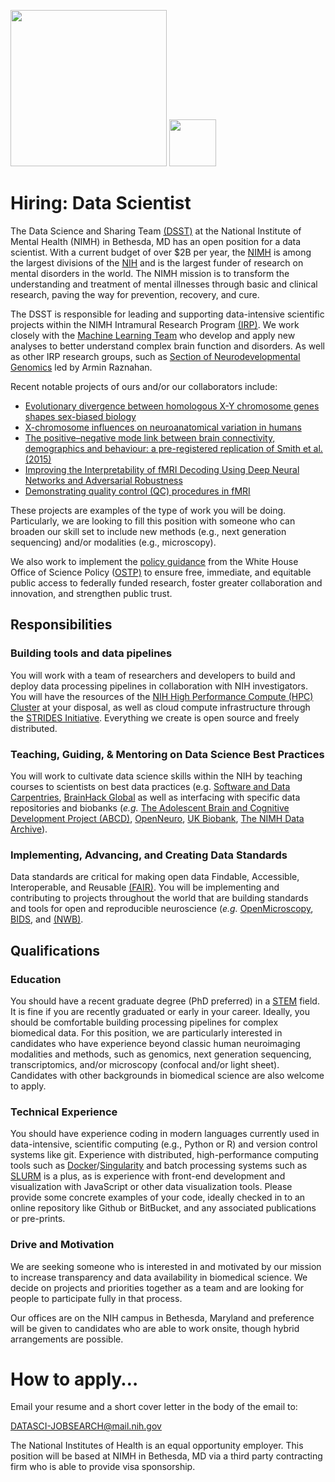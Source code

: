 <img src="https://nimh-dsst.github.io/dataSci_job_ad/NIMH_logo.png?raw=True" width="250"> <img src="dsst_logo_draft3.png" width="75">

# Hiring: Data Scientist
The Data Science and Sharing Team [(DSST)](http://cmn.nimh.nih.gov/dsst) at the National Institute of Mental Health (NIMH) in Bethesda, MD has an open position for a data scientist. With a current budget of over $2B per year, the [NIMH](http://www.nimh.nih.gov) is among the largest divisions of the [NIH](http://www.nih.gov) and is the largest funder of research on mental disorders in the world. The NIMH mission is to transform the understanding and treatment of mental illnesses through basic and clinical research, paving the way for prevention, recovery, and cure. 

The DSST is responsible for leading and supporting data-intensive scientific projects within the NIMH Intramural Research Program [(IRP)](https://www.nimh.nih.gov/labs-at-nimh/index.shtml). We work closely with the [Machine Learning Team](http://cmn.nimh.nih.gov/mlt) who develop and apply new analyses to better understand complex brain function and disorders. As well as other IRP research groups, such as [Section of Neurodevelopmental Genomics](https://www.nimh.nih.gov/research/research-conducted-at-nimh/research-areas/clinics-and-labs/hgb/sdn) led by Armin Raznahan. 

Recent notable projects of ours and/or our collaborators include:
- [Evolutionary divergence between homologous X-Y chromosome genes shapes sex-biased biology](https://www.biorxiv.org/content/10.1101/2024.03.27.586985v1.abstract)
- [X-chromosome influences on neuroanatomical variation in humans](https://www.nature.com/articles/s41593-021-00890-w)
- [The positive–negative mode link between brain connectivity, demographics and behaviour: a pre-registered replication of Smith et al. (2015)](https://royalsocietypublishing.org/doi/10.1098/rsos.201090)
- [Improving the Interpretability of fMRI Decoding Using Deep Neural Networks and Adversarial Robustness](https://apertureneuro.org/article/85074)
- [Demonstrating quality control (QC) procedures in fMRI](https://www.frontiersin.org/journals/neuroscience/articles/10.3389/fnins.2023.1205928/full)

These projects are examples of the type of work you will be doing. Particularly, we are looking to fill this position with someone who can broaden our skill set to include new methods (e.g., next generation sequencing) and/or modalities (e.g., microscopy). 

We also work to implement the [policy guidance](https://www.whitehouse.gov/ostp/news-updates/2022/08/25/ostp-issues-guidance-to-make-federally-funded-research-freely-available-without-delay/) from the White House Office of Science Policy ([OSTP)](https://www.whitehouse.gov/ostp/) to ensure free, immediate, and equitable public access to federally funded research, foster greater collaboration and innovation, and strengthen public trust.

## Responsibilities

### Building tools and data pipelines

You will work with a team of researchers and developers to build and deploy data processing pipelines in collaboration with NIH investigators. You will have the resources of the [NIH High Performance Compute (HPC) Cluster](https://hpc.nih.gov/) at your disposal, as well as cloud compute infrastructure through the [STRIDES Initiative](https://datascience.nih.gov/strides). Everything we create is open source and freely distributed. 

### Teaching, Guiding, & Mentoring on Data Science Best Practices

You will work to cultivate data science skills within the NIH by teaching courses to scientists on best data practices (e.g. [Software and Data Carpentries](https://carpentries.org/), [BrainHack Global](https://brainhack.org/global2023/, ) as well as interfacing with specific data repositories and biobanks (*e.g.* [The Adolescent Brain and Cognitive Development Project (ABCD)](https://nda.nih.gov/abcd/),  [OpenNeuro](http://openneuro.org), [UK Biobank](http://www.ukbiobank.ac.uk/), [The NIMH Data Archive](http://nda.nih.gov)). 

### Implementing, Advancing, and Creating Data Standards

Data standards are critical for making open data Findable, Accessible, Interoperable, and Reusable [(FAIR)](https://en.wikipedia.org/wiki/FAIR_data). You will be implementing and contributing to projects throughout the world that are building standards and tools for open and reproducible neuroscience (*e.g.* [OpenMicroscopy](https://www.openmicroscopy.org/), [BIDS](http://bids.neuroimaging.io/), and [(NWB)](https://www.nwb.org/).

## Qualifications

### Education

You should have a recent graduate degree (PhD preferred) in a [STEM](https://en.wikipedia.org/wiki/Science,_technology,_engineering,_and_mathematics) field. It is fine if you are recently graduated or early in your career. Ideally, you should be comfortable building processing pipelines for complex biomedical data. For this position, we are particularly interested in candidates who have experience beyond classic human neuroimaging modalities and methods, such as genomics, next generation sequencing, transcriptomics, and/or microscopy (confocal and/or light sheet). Candidates with other backgrounds in biomedical science are also welcome to apply.

### Technical Experience

You should have experience coding in modern languages currently used in data-intensive, scientific computing (e.g., Python or R) and version control systems like git.  Experience with distributed, high-performance computing tools such as [Docker](https://www.docker.com)/[Singularity](https://singularity.lbl.gov) and batch processing systems such as [SLURM](http://slurm.schedmd.com/) is a plus, as is experience with front-end development and visualization with JavaScript or other data visualization tools. Please provide some concrete examples of your code, ideally checked in to an online repository like Github or BitBucket, and any associated publications or pre-prints.


### Drive and Motivation

We are seeking someone who is interested in and motivated by our mission to increase transparency and data availability in biomedical science. We decide on projects and priorities together as a team and are looking for people to participate fully in that process.

Our offices are on the NIH campus in Bethesda, Maryland and preference will be given to candidates who are able to work onsite, though hybrid arrangements are possible. 

# How to apply…

Email your resume and a short cover letter in the body of the email to:

DATASCI-JOBSEARCH@mail.nih.gov

The National Institutes of Health is an equal opportunity employer. This position will be based at NIMH in Bethesda, MD via a third party contracting firm who is able to provide visa sponsorship.
